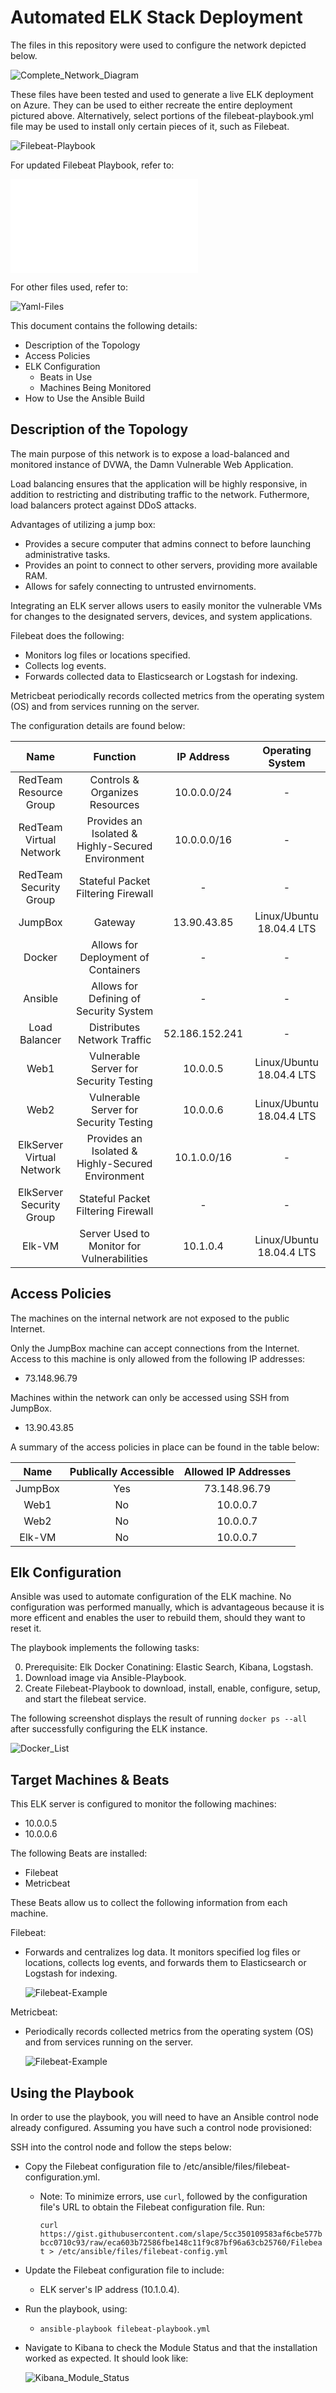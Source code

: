 # **Automated ELK Stack Deployment**

The files in this repository were used to configure the network depicted below.

![Complete_Network_Diagram](Images/Complete_Network_Diagram.png)

These files have been tested and used to generate a live ELK deployment on Azure. They can be used to either recreate the entire deployment pictured above. Alternatively, select portions of the filebeat-playbook.yml file may be used to install only certain pieces of it, such as Filebeat.

![Filebeat-Playbook](Images/Filebeat-Playbook.png)

For updated Filebeat Playbook, refer to:

![Filebeat-Playbook](Yaml-Files/Filebeat-Playbook.md)

For other files used, refer to:

![Yaml-Files](Yaml-files)

This document contains the following details:
- Description of the Topology
- Access Policies
- ELK Configuration
  - Beats in Use
  - Machines Being Monitored
- How to Use the Ansible Build

## **Description of the Topology**

The main purpose of this network is to expose a load-balanced and monitored instance of DVWA, the Damn Vulnerable Web Application.

Load balancing ensures that the application will be highly responsive, in addition to restricting and distributing traffic to the network. Futhermore, load balancers protect against DDoS attacks.

Advantages of utilizing a jump box:
  - Provides a secure computer that admins connect to before launching administrative tasks.
  - Provides an point to connect to other servers, providing more available RAM.
  - Allows for safely connecting to untrusted envirnoments.

Integrating an ELK server allows users to easily monitor the vulnerable VMs for changes to the designated servers, devices, and system applications.

Filebeat does the following:
  - Monitors log files or locations specified.
  - Collects log events.
  - Forwards collected data to Elasticsearch or Logstash for indexing.

Metricbeat periodically records collected metrics from the operating system (OS) and from services running on the server.

The configuration details are found below:

|          **Name**         	|                    **Function**                   	| **IP Address** 	|   **Operating System**   	|
|:-------------------------:	|:-------------------------------------------------:	|:--------------:	|:------------------------:	|
|   RedTeam Resource Group  	|           Controls & Organizes Resources          	|   10.0.0.0/24  	|             -            	|
|  RedTeam Virtual Network  	| Provides an Isolated & Highly-Secured Environment 	|   10.0.0.0/16  	|             -            	|
|   RedTeam Security Group  	|         Stateful Packet Filtering Firewall        	|        -       	|             -            	|
|          JumpBox          	|                      Gateway                      	|   13.90.43.85  	| Linux/Ubuntu 18.04.4 LTS 	|
|           Docker          	|        Allows for Deployment of Containers        	|        -       	|             -            	|
|          Ansible          	|       Allows for Defining of Security System      	|        -       	|             -            	|
|       Load Balancer       	|            Distributes Network Traffic            	| 52.186.152.241 	|             -            	|
|            Web1           	|       Vulnerable Server for Security Testing      	|    10.0.0.5    	| Linux/Ubuntu 18.04.4 LTS 	|
|            Web2           	|       Vulnerable Server for Security Testing      	|    10.0.0.6    	| Linux/Ubuntu 18.04.4 LTS 	|
| ElkServer Virtual Network 	| Provides an Isolated & Highly-Secured Environment 	|   10.1.0.0/16  	|             -            	|
|  ElkServer Security Group 	|         Stateful Packet Filtering Firewall        	|        -       	|             -            	|
|           Elk-VM          	|     Server Used to Monitor for Vulnerabilities    	|    10.1.0.4    	| Linux/Ubuntu 18.04.4 LTS 	|


## **Access Policies**

The machines on the internal network are not exposed to the public Internet. 

Only the JumpBox machine can accept connections from the Internet. Access to this machine is only allowed from the following IP addresses:
- 73.148.96.79

Machines within the network can only be accessed using SSH from JumpBox.
- 13.90.43.85

A summary of the access policies in place can be found in the table below:

| **Name** 	| **Publically Accessible** 	| **Allowed IP Addresses** 	|
|:--------:	|:-------------------------:	|:------------------------:	|
|  JumpBox 	|            Yes            	|       73.148.96.79       	|
|   Web1   	|             No            	|         10.0.0.7         	|
|   Web2   	|             No            	|         10.0.0.7         	|
|  Elk-VM  	|             No            	|         10.0.0.7         	|

## **Elk Configuration**

Ansible was used to automate configuration of the ELK machine. No configuration was performed manually, which is advantageous because it is more efficent and enables the user to rebuild them, should they want to reset it.

The playbook implements the following tasks:

0. Prerequisite: Elk Docker Conatining: Elastic Search, Kibana, Logstash.
1. Download image via Ansible-Playbook.
2. Create Filebeat-Playbook to download, install, enable, configure, setup, and start the filebeat service.

The following screenshot displays the result of running `docker ps --all` after successfully configuring the ELK instance.

![Docker_List](Images/Docker_List.png)


## Target Machines & Beats
This ELK server is configured to monitor the following machines:
- 10.0.0.5
- 10.0.0.6

The following Beats are installed:
- Filebeat
- Metricbeat

These Beats allow us to collect the following information from each machine.

Filebeat:
- Forwards and centralizes log data. It monitors specified log files or locations, collects log events, and forwards them to Elasticsearch or Logstash for indexing.

  ![Filebeat-Example](Images/Filebeat-Example.png)

Metricbeat: 
- Periodically records collected metrics from the operating system (OS) and from services running on the server.

  ![Filebeat-Example](Images/Metricbeat-Example.png)


## Using the Playbook
In order to use the playbook, you will need to have an Ansible control node already configured. Assuming you have such a control node provisioned: 

SSH into the control node and follow the steps below:
- Copy the Filebeat configuration file to /etc/ansible/files/filebeat-configuration.yml.
  - Note: To minimize errors, use `curl`, followed by the configuration file's URL to obtain the Filebeat configuration file. Run: 

    `curl https://gist.githubusercontent.com/slape/5cc350109583af6cbe577bbcc0710c93/raw/eca603b72586fbe148c11f9c87bf96a63cb25760/Filebeat > /etc/ansible/files/filebeat-config.yml`

- Update the Filebeat configuration file to include:
  - ELK server's IP address (10.1.0.4).

- Run the playbook, using:

  - `ansible-playbook filebeat-playbook.yml`

- Navigate to Kibana to check the Module Status and that the installation worked as expected. It should look like:

  ![Kibana_Module_Status](Images/Kibana_Module_Status.png)

